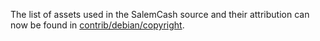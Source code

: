 The list of assets used in the SalemCash source and their attribution can now be found in [contrib/debian/copyright](../contrib/debian/copyright).
